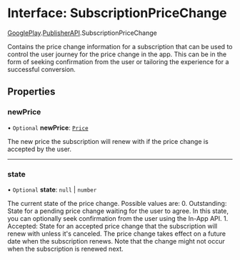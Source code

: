 # Interface: SubscriptionPriceChange

[GooglePlay](../modules/CdvPurchase.GooglePlay.md).[PublisherAPI](../modules/CdvPurchase.GooglePlay.PublisherAPI.md).SubscriptionPriceChange

Contains the price change information for a subscription that can be used to control the user journey for the price change in the app. This can be in the form of seeking confirmation from the user or tailoring the experience for a successful conversion.

## Properties

### newPrice

• `Optional` **newPrice**: [`Price`](CdvPurchase.GooglePlay.PublisherAPI.Price.md)

The new price the subscription will renew with if the price change is accepted by the user.

___

### state

• `Optional` **state**: ``null`` \| `number`

The current state of the price change. Possible values are: 0. Outstanding: State for a pending price change waiting for the user to agree. In this state, you can optionally seek confirmation from the user using the In-App API. 1. Accepted: State for an accepted price change that the subscription will renew with unless it's canceled. The price change takes effect on a future date when the subscription renews. Note that the change might not occur when the subscription is renewed next.
